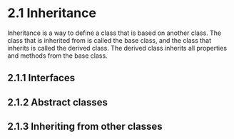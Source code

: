 # 2.1 Inheritance

Inheritance is a way to define a class that is based on another class. The class that is inherited from is called the base class, and the class that inherits is called the derived class. The derived class inherits all properties and methods from the base class.

## 2.1.1 Interfaces

## 2.1.2 Abstract classes

## 2.1.3 Inheriting from other classes